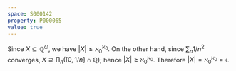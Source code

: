```yaml
---
space: S000142
property: P000065
value: true
---
```


Since $X\subseteq\mathbb Q^\omega$, we have $|X|\le\aleph_0^{\aleph_0}$.  On the other hand, since $\sum_n 1/n^2$ converges, $X\supseteq \prod_n([0,1/n]\cap\mathbb Q)$; hence $|X|\ge \aleph_0^{\aleph_0}$.  Therefore $|X|=\aleph_0^{\aleph_0}=\mathfrak c$.
